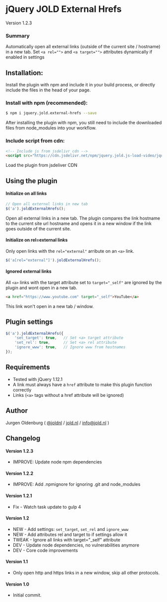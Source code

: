 # jQuery JOLD External Hrefs

Version 1.2.3

### Summary

Automatically open all external links (outside of the current site / hostname) in a new tab. 
Set `<a rel="">` and `<a target="">` attributes dynamically if enabled in settings 


## Installation:
Install the plugin with npm and include it in your build process, or directly include the files in the head of your page.

### Install with npm (recommended):

```bash
$ npm i jquery.jold.external-hrefs --save

```

After installing the plugin with npm, you still need to include the downloaded files from node_modules into your workflow.


### Include script from cdn:

```html
<!-- Include js from jsdelivr cdn -->
<script src="https://cdn.jsdelivr.net/npm/jquery.jold.js-load-video/jquery.jold.js-load-video.min.js"></script>

```

Load the plugin from jsdeliver CDN


## Using the plugin

#### Initialize on all links

```js
// Open all external links in new tab
$('a').joldExternalHrefs();
```

Open all external links in a new tab. The plugin compares the link hostname to the current site url hostname and opens it in a new window if the link goes outside of the current site.

#### Initialize on rel=external links

Only open links with the `rel="external"` arribute on an `<a>` link.

```js
$('a[rel="external"]').joldExternalHrefs();
 ```

#### Ignored external links
All `<a>` links with the target attribute set to `target="_self"` are ignored by the plugin and wont open in a new tab.

```html
<a href="https://www.youtube.com" target="_self">YouTube</a>
```

This link won't open in a new tab / window.

## Plugin settings

```js
$('a').joldExternalHrefs({
    'set_target': true,   // Set <a> target attribute
    'set_rel': true,      // Set <a> rel attribute
    'ignore_www': true,   // Ignore www from hostnames
});
```


## Requirements

- Tested with jQuery 1.12.1
- A link must always have a `href` attribute to make this plugin function correctly
- Links (`<a>` tags without a href attribute will be ignored)


## Author

Jurgen Oldenburg ( [@joldnl](http://twitter.com/joldnl) / [jold.nl](https://www.jold.nl) / [info@jold.nl](info@jold.nl) )

## Changelog


#### Version 1.2.3

* IMPROVE: Update node npm dependencies


#### Version 1.2.2

* IMPROVE: Add .npmignore for ignoring .git and node_modules


#### Version 1.2.1

* Fix - Watch task update to gulp 4


#### Version 1.2

* NEW - Add settings: `set_target`, `set_rel` and `ignore_www`
* NEW - Add attributes rel and target to <a> if settings allow it
* TWEAK - Ignore all links with target="_self" attribute
* DEV - Update node dependencies, no vulnerabilities anymore
* DEV - Core code improvements


#### Version 1.1

* Only open http and https links in a new window, skip all other protocols.


#### Version 1.0

* Initial commit.
